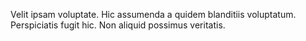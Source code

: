 Velit ipsam voluptate. Hic assumenda a quidem blanditiis voluptatum. Perspiciatis fugit hic. Non aliquid possimus veritatis.